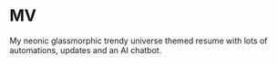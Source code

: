 # MV
My neonic glassmorphic trendy universe themed resume with lots of automations, updates and an AI chatbot.
